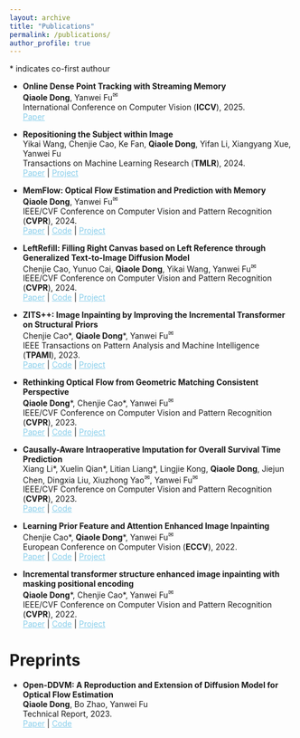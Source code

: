 ```yaml
---
layout: archive
title: "Publications"
permalink: /publications/
author_profile: true
---
```


<style>
        a.blue-text {
        color: #87CEEB;
    }
</style>

<a>*</a> indicates co-first authour

<ul>

<li>
<p><b>Online Dense Point Tracking with Streaming Memory</b>
<br /><strong>Qiaole Dong</strong>, Yanwei Fu<sup><a title='Corresponding author'>✉</a></sup>
<br /> International Conference on Computer Vision (<strong>ICCV</strong>), 2025. <br /> 
<a href="https://arxiv.org/abs/2503.06471" class="blue-text">Paper</a>
</p>
</li>

<li>
<p><b>Repositioning the Subject within Image</b>
<br />Yikai Wang, Chenjie Cao, Ke Fan, <strong>Qiaole Dong</strong>, Yifan Li, Xiangyang Xue, Yanwei Fu
<br /> Transactions on Machine Learning Research (<strong>TMLR</strong>), 2024. <br /> 
<a href="https://openreview.net/pdf?id=orHH4fCtR8" class="blue-text">Paper</a> |
<a href="https://yikai-wang.github.io/seele/" class="blue-text">Project</a>
</p>
</li>

<li>
<p><b>MemFlow: Optical Flow Estimation and Prediction with Memory</b>
<br /><strong>Qiaole Dong</strong>, Yanwei Fu<sup><a title='Corresponding author'>✉</a></sup>
<br /> IEEE/CVF Conference on Computer Vision and Pattern Recognition (<strong>CVPR</strong>), 2024. <br />
<a href="https://arxiv.org/abs/2404.04808" class="blue-text">Paper</a> |
<a href="https://github.com/DQiaole/MemFlow" class="blue-text">Code</a> |
<a href="https://dqiaole.github.io/MemFlow/" class="blue-text">Project</a>
</p>
</li>

<li>
<p><b>LeftRefill: Filling Right Canvas based on Left Reference through Generalized Text-to-Image Diffusion Model</b>
<br />Chenjie Cao, Yunuo Cai, <strong>Qiaole Dong</strong>, Yikai Wang, Yanwei Fu<sup><a title='Corresponding author'>✉</a></sup>
<br /> IEEE/CVF Conference on Computer Vision and Pattern Recognition (<strong>CVPR</strong>), 2024. <br /> 
<a href="https://arxiv.org/abs/2305.11577" class="blue-text">Paper</a> |
<a href="https://github.com/ewrfcas/LeftRefill" class="blue-text">Code</a> |
<a href="https://ewrfcas.github.io/LeftRefill/" class="blue-text">Project</a>
</p>
</li>

<li>
<p><b>ZITS++: Image Inpainting by Improving the Incremental Transformer on Structural Priors</b>
<br />Chenjie Cao<a>*</a>, <strong>Qiaole Dong</strong><a>*</a>, Yanwei Fu<sup><a title='Corresponding author'>✉</a></sup>
<br /> IEEE Transactions on Pattern Analysis and Machine Intelligence (<strong>TPAMI</strong>), 2023. <br /> 
<a href="https://arxiv.org/abs/2210.05950" class="blue-text">Paper</a> |
<a href="https://github.com/ewrfcas/ZITS-PlusPlus" class="blue-text">Code</a> |
<a href="https://ewrfcas.github.io/ZITS-PlusPlus/" class="blue-text">Project</a>
</p>
</li>

<li>
<p><b>Rethinking Optical Flow from Geometric Matching Consistent Perspective</b>
<br /><strong>Qiaole Dong</strong><a>*</a>, Chenjie Cao<a>*</a>, Yanwei Fu<sup><a title='Corresponding author'>✉</a></sup>
<br /> IEEE/CVF Conference on Computer Vision and Pattern Recognition (<strong>CVPR</strong>), 2023. <br /> 
<a href="https://arxiv.org/abs/2303.08384" class="blue-text">Paper</a> |
<a href="https://github.com/DQiaole/MatchFlow" class="blue-text">Code</a> |
<a href="https://dqiaole.github.io/MatchFlow/" class="blue-text">Project</a>
</p>
</li>

<li>
<p><b>Causally-Aware Intraoperative Imputation for Overall Survival Time Prediction</b>
<br />Xiang Li<a>*</a>, Xuelin Qian<a>*</a>, Litian Liang<a>*</a>, Lingjie Kong, <strong>Qiaole Dong</strong>, Jiejun Chen, Dingxia Liu, 
Xiuzhong Yao<sup><a title='Corresponding author'>✉</a></sup>, Yanwei Fu<sup><a title='Corresponding author'>✉</a></sup>
<br /> IEEE/CVF Conference on Computer Vision and Pattern Recognition (<strong>CVPR</strong>), 2023. <br /> 
<a class="blue-text" href="https://openaccess.thecvf.com/content/CVPR2023/papers/Li_Causally-Aware_Intraoperative_Imputation_for_Overall_Survival_Time_Prediction_CVPR_2023_paper.pdf">Paper</a> |
<a href="https://github.com/ChrisXLi/CaDAG" class="blue-text">Code</a>
</p>
</li>

<li>
<p><b>Learning Prior Feature and Attention Enhanced Image Inpainting</b>
<br />Chenjie Cao<a>*</a>, <strong>Qiaole Dong</strong><a>*</a>, Yanwei Fu<sup><a title='Corresponding author'>✉</a></sup>
<br /> European Conference on Computer Vision (<strong>ECCV</strong>), 2022. <br /> 
<a href="https://arxiv.org/pdf/2208.01837.pdf" class="blue-text">Paper</a> |
<a href="https://github.com/ewrfcas/MAE-FAR" class="blue-text">Code</a> |
<a href="https://ewrfcas.github.io/MAE-FAR/" class="blue-text">Project</a>
</p>
</li>

<li>
<p><b>Incremental transformer structure enhanced image inpainting with masking positional encoding</b>
<br /><strong>Qiaole Dong</strong><a>*</a>, Chenjie Cao<a>*</a>, Yanwei Fu<sup><a title='Corresponding author'>✉</a></sup>
<br /> IEEE/CVF Conference on Computer Vision and Pattern Recognition (<strong>CVPR</strong>), 2022. <br /> 
<a class="blue-text" href="https://openaccess.thecvf.com/content/CVPR2022/papers/Dong_Incremental_Transformer_Structure_Enhanced_Image_Inpainting_With_Masking_Positional_Encoding_CVPR_2022_paper.pdf">Paper</a> |
<a href="https://github.com/DQiaole/ZITS_inpainting" class="blue-text">Code</a> |
<a href="https://dqiaole.github.io/ZITS_inpainting/" class="blue-text">Project</a>
</p>
</li>
</ul>

# Preprints

<ul>

<li>
<p><b>Open-DDVM: A Reproduction and Extension of Diffusion Model for Optical Flow Estimation</b>
<br /><strong>Qiaole Dong</strong>, Bo Zhao, Yanwei Fu
<br /> Technical Report, 2023. <br /> 
<a href="https://arxiv.org/abs/2312.01746" class="blue-text">Paper</a> |
<a href="https://github.com/DQiaole/FlowDiffusion_pytorch" class="blue-text">Code</a>
</p>
</li>
</ul>